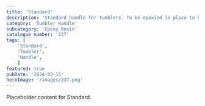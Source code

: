 ```yaml
---
title: 'Standard'
description: 'Standard handle for tumblers. To be epoxied in place to help make your tumbler standout.'
category: 'Tumbler Handle'
subcategory: 'Epoxy Resin'
catalogue number: '237'
tags: [
    'Standard', 
    'Tumbler', 
    'Handle', 
    ]
featured: true
pubDate: '2024-03-15'
heroImage: '/images/237.png'
---
```


Placeholder content for Standard.